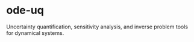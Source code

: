 # ode-uq
Uncertainty quantification, sensitivity analysis, and inverse problem tools for dynamical systems.
